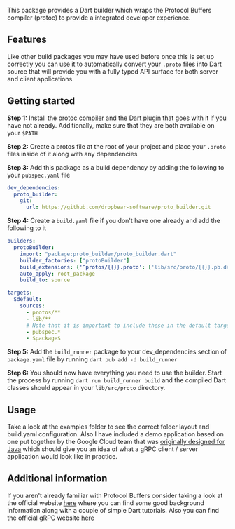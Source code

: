 <!-- 
This README describes the package. If you publish this package to pub.dev,
this README's contents appear on the landing page for your package.

For information about how to write a good package README, see the guide for
[writing package pages](https://dart.dev/guides/libraries/writing-package-pages). 

For general information about developing packages, see the Dart guide for
[creating packages](https://dart.dev/guides/libraries/create-library-packages)
and the Flutter guide for
[developing packages and plugins](https://flutter.dev/developing-packages). 
-->

This package provides a Dart builder which wraps the Protocol Buffers compiler (protoc) to provide a integrated developer experience.

## Features

Like other build packages you may have used before once this is set up correctly you can use it to automatically convert your `.proto` files into Dart source that will provide you with a fully typed API surface for both server and client applications.

## Getting started

**Step 1:** Install the [protoc compiler](https://github.com/protocolbuffers/protobuf/releases) and the [Dart plugin](https://github.com/google/protobuf.dart/tree/master/protoc_plugin) that goes with it if you have not already. Additionally, make sure that they are both available on your `$PATH`

**Step 2:** Create a protos file at the root of your project and place your `.proto` files inside of it along with any dependencies

**Step 3:** Add this package as a build dependency by adding the following to your `pubspec.yaml` file
```yaml
dev_dependencies:
  proto_builder:
    git:
      url: https://github.com/dropbear-software/proto_builder.git
```

**Step 4:** Create a `build.yaml` file if you don't have one already and add the following to it
```yaml
builders:
  protoBuilder:
    import: "package:proto_builder/proto_builder.dart"
    builder_factories: ["protoBuilder"]
    build_extensions: {'^protos/{{}}.proto': ['lib/src/proto/{{}}.pb.dart', 'lib/src/proto/{{}}.pbenum.dart', 'lib/src/proto/{{}}.pbjson.dart', 'lib/src/proto/{{}}.pbgrpc.dart']}
    auto_apply: root_package
    build_to: source

targets:
  $default:
    sources:
      - protos/**
      - lib/**
      # Note that it is important to include these in the default target.
      - pubspec.*
      - $package$
```

**Step 5:** Add the `build_runner` package to your dev_dependencies section of `package.yaml` file by running `dart pub add -d build_runner`

**Step 6:** You should now have everything you need to use the builder. Start the process by running `dart run build_runner build` and the compiled Dart classes should appear in your `lib/src/proto` directory.


## Usage

Take a look at the examples folder to see the correct folder layout and build.yaml configuration. Also I have included a demo application based on one put together by the Google Cloud team that was [originally designed for Java](https://github.com/GoogleCloudPlatform/java-docs-samples/tree/main/endpoints/bookstore-grpc) which should give you an idea of what a gRPC client / server application would look like in practice.

## Additional information

If you aren't already familiar with Protocol Buffers consider taking a look at the official website [here](https://developers.google.com/protocol-buffers) where you can find some good background information along with a couple of simple Dart tutorials. Also you can find the official gRPC website [here](https://grpc.io/)
